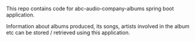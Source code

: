 This repo contains code for abc-audio-company-albums spring boot application.

Information about albums produced, its songs, artists involved in the album etc can be stored / retrieved using this application.
